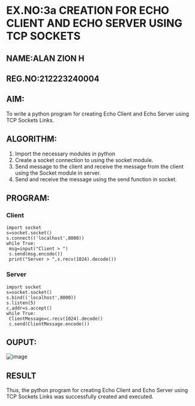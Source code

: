 # EX.NO:3a            CREATION FOR ECHO CLIENT AND ECHO SERVER USING TCP SOCKETS

## NAME:ALAN ZION H
## REG.NO:212223240004
## AIM:
To write a python program for creating Echo Client and Echo Server using TCP
Sockets Links.

## ALGORITHM:
1. Import the necessary modules in python</br>
2. Create a socket connection to using the socket module.</br>
3. Send message to the client and receive the message from the client using the Socket module in
 server.</br>
4. Send and receive the message using the send function in socket.</br>

## PROGRAM:
### Client
```
import socket
s=socket.socket()
s.connect(('localhost',8000))
while True:
 msg=input("Client > ")
 s.send(msg.encode())
 print("Server > ",s.recv(1024).decode())
```
### Server
```
import socket
s=socket.socket()
s.bind(('localhost',8000))
s.listen(5)
c,addr=s.accept()
while True:
 ClientMessage=c.recv(1024).decode()
 c.send(ClientMessage.encode())
```
## OUPUT:
![image](https://github.com/user-attachments/assets/1f2de386-1b78-4ec7-b420-175e60d89cc1)

## RESULT
Thus, the python program for creating Echo Client and Echo Server using TCP Sockets Links 
was successfully created and executed.
